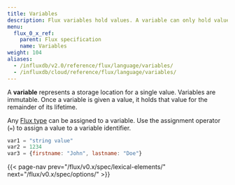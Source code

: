 ```yaml
---
title: Variables
description: Flux variables hold values. A variable can only hold values defined by its type.
menu:
  flux_0_x_ref:
    parent: Flux specification
    name: Variables
weight: 104
aliases:
  - /influxdb/v2.0/reference/flux/language/variables/
  - /influxdb/cloud/reference/flux/language/variables/
---
```


A **variable** represents a storage location for a single value.
Variables are immutable.
Once a variable is given a value, it holds that value for the remainder of its lifetime.

Any [Flux type](/flux/v0.x/spec/types/) can be assigned to a variable.
Use the assignment operator (`=`) to assign a value to a variable identifier.

```js
var1 = "string value"
var2 = 1234
var3 = {firstname: "John", lastname: "Doe"}
```

{{< page-nav prev="/flux/v0.x/spec/lexical-elements/" next="/flux/v0.x/spec/options/" >}}